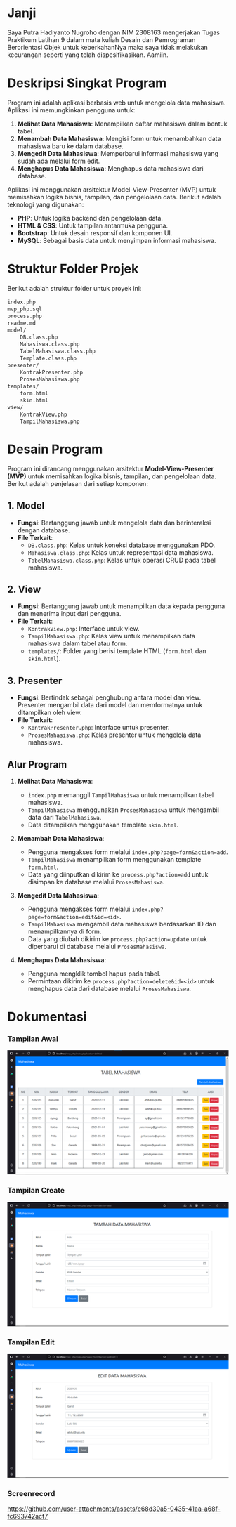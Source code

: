 # Janji
Saya Putra Hadiyanto Nugroho dengan NIM 2308163 mengerjakan Tugas Praktikum Latihan 9 dalam mata kuliah Desain dan Pemrograman Berorientasi Objek untuk keberkahanNya maka saya tidak melakukan kecurangan seperti yang telah dispesifikasikan. Aamiin.


# Deskripsi Singkat Program

Program ini adalah aplikasi berbasis web untuk mengelola data mahasiswa. Aplikasi ini memungkinkan pengguna untuk:

1. **Melihat Data Mahasiswa**: Menampilkan daftar mahasiswa dalam bentuk tabel.
2. **Menambah Data Mahasiswa**: Mengisi form untuk menambahkan data mahasiswa baru ke dalam database.
3. **Mengedit Data Mahasiswa**: Memperbarui informasi mahasiswa yang sudah ada melalui form edit.
4. **Menghapus Data Mahasiswa**: Menghapus data mahasiswa dari database.

Aplikasi ini menggunakan arsitektur Model-View-Presenter (MVP) untuk memisahkan logika bisnis, tampilan, dan pengelolaan data. Berikut adalah teknologi yang digunakan:

- **PHP**: Untuk logika backend dan pengelolaan data.
- **HTML & CSS**: Untuk tampilan antarmuka pengguna.
- **Bootstrap**: Untuk desain responsif dan komponen UI.
- **MySQL**: Sebagai basis data untuk menyimpan informasi mahasiswa.

# Struktur Folder Projek

Berikut adalah struktur folder untuk proyek ini:

```
index.php
mvp_php.sql
process.php
readme.md
model/
	DB.class.php
	Mahasiswa.class.php
	TabelMahasiswa.class.php
	Template.class.php
presenter/
	KontrakPresenter.php
	ProsesMahasiswa.php
templates/
	form.html
	skin.html
view/
	KontrakView.php
	TampilMahasiswa.php
```

# Desain Program

Program ini dirancang menggunakan arsitektur **Model-View-Presenter (MVP)** untuk memisahkan logika bisnis, tampilan, dan pengelolaan data. Berikut adalah penjelasan dari setiap komponen:

## 1. Model
- **Fungsi**: Bertanggung jawab untuk mengelola data dan berinteraksi dengan database.
- **File Terkait**:
  - `DB.class.php`: Kelas untuk koneksi database menggunakan PDO.
  - `Mahasiswa.class.php`: Kelas untuk representasi data mahasiswa.
  - `TabelMahasiswa.class.php`: Kelas untuk operasi CRUD pada tabel mahasiswa.

## 2. View
- **Fungsi**: Bertanggung jawab untuk menampilkan data kepada pengguna dan menerima input dari pengguna.
- **File Terkait**:
  - `KontrakView.php`: Interface untuk view.
  - `TampilMahasiswa.php`: Kelas view untuk menampilkan data mahasiswa dalam tabel atau form.
  - `templates/`: Folder yang berisi template HTML (`form.html` dan `skin.html`).

## 3. Presenter
- **Fungsi**: Bertindak sebagai penghubung antara model dan view. Presenter mengambil data dari model dan memformatnya untuk ditampilkan oleh view.
- **File Terkait**:
  - `KontrakPresenter.php`: Interface untuk presenter.
  - `ProsesMahasiswa.php`: Kelas presenter untuk mengelola data mahasiswa.

## Alur Program
1. **Melihat Data Mahasiswa**:
   - `index.php` memanggil `TampilMahasiswa` untuk menampilkan tabel mahasiswa.
   - `TampilMahasiswa` menggunakan `ProsesMahasiswa` untuk mengambil data dari `TabelMahasiswa`.
   - Data ditampilkan menggunakan template `skin.html`.

2. **Menambah Data Mahasiswa**:
   - Pengguna mengakses form melalui `index.php?page=form&action=add`.
   - `TampilMahasiswa` menampilkan form menggunakan template `form.html`.
   - Data yang diinputkan dikirim ke `process.php?action=add` untuk disimpan ke database melalui `ProsesMahasiswa`.

3. **Mengedit Data Mahasiswa**:
   - Pengguna mengakses form melalui `index.php?page=form&action=edit&id=<id>`.
   - `TampilMahasiswa` mengambil data mahasiswa berdasarkan ID dan menampilkannya di form.
   - Data yang diubah dikirim ke `process.php?action=update` untuk diperbarui di database melalui `ProsesMahasiswa`.

4. **Menghapus Data Mahasiswa**:
   - Pengguna mengklik tombol hapus pada tabel.
   - Permintaan dikirim ke `process.php?action=delete&id=<id>` untuk menghapus data dari database melalui `ProsesMahasiswa`.

# Dokumentasi

### Tampilan Awal
![alt text](dokumentasi/show.png)

### Tampilan Create
![alt text](dokumentasi/CREATE.png)

### Tampilan Edit
![alt text](dokumentasi/edit.png)

### Screenrecord
https://github.com/user-attachments/assets/e68d30a5-0435-41aa-a68f-fc693742acf7

